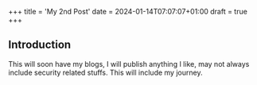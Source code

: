 +++
title = 'My 2nd Post'
date = 2024-01-14T07:07:07+01:00
draft = true
+++
## Introduction

This will soon have my blogs, I will publish anything I like, may not always include security related stuffs.
This will include my journey.